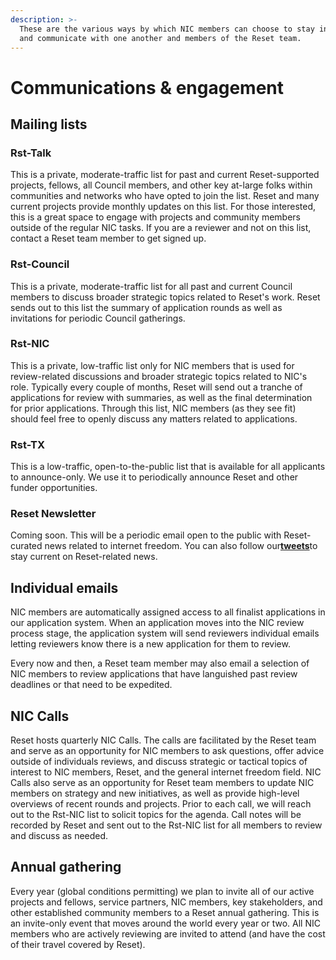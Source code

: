 ```yaml
---
description: >-
  These are the various ways by which NIC members can choose to stay informed
  and communicate with one another and members of the Reset team.
---
```


# Communications & engagement

## Mailing lists

### Rst-Talk

This is a private, moderate-traffic list for past and current Reset-supported projects, fellows, all Council members, and other key at-large folks within communities and networks who have opted to join the list. Reset and many current projects provide monthly updates on this list. For those interested, this is a great space to engage with projects and community members outside of the regular NIC tasks. If you are a reviewer and not on this list, contact a Reset team member to get signed up.

### Rst-Council

This is a private, moderate-traffic list for all past and current Council members to discuss broader strategic topics related to Reset's work. Reset sends out to this list the summary of application rounds as well as invitations for periodic Council gatherings. 

### Rst-NIC

This is a private, low-traffic list only for NIC members that is used for review-related discussions and broader strategic topics related to NIC's role. Typically every couple of months, Reset will send out a tranche of applications for review with summaries, as well as the final determination for prior applications. Through this list, NIC members \(as they see fit\) should feel free to openly discuss any matters related to applications.

### Rst-TX

This is a low-traffic, open-to-the-public list that is available for all applicants to announce-only. We use it to periodically announce Reset and other funder opportunities. 

### Reset Newsletter

Coming soon. This will be a periodic email open to the public with Reset-curated news related to internet freedom. You can also follow our ​[**tweets**](https://twitter.com/resetdottech)​ to stay current on Reset-related news.

## Individual emails

NIC members are automatically assigned access to all finalist applications in our application system. When an application moves into the NIC review process stage, the application system will send reviewers individual emails letting reviewers know there is a new application for them to review.

Every now and then, a Reset team member may also email a selection of NIC members to review applications that have languished past review deadlines or that need to be expedited.

## NIC Calls

Reset hosts quarterly NIC Calls. The calls are facilitated by the Reset team and serve as an opportunity for NIC members to ask questions, offer advice outside of individuals reviews, and discuss strategic or tactical topics of interest to NIC members, Reset, and the general internet freedom field. NIC Calls also serve as an opportunity for Reset team members to update NIC members on strategy and new initiatives, as well as provide high-level overviews of recent rounds and projects. Prior to each call, we will reach out to the Rst-NIC list to solicit topics for the agenda. Call notes will be recorded by Reset and sent out to the Rst-NIC list for all members to review and discuss as needed.

## Annual gathering

Every year \(global conditions permitting\) we plan to invite all of our active projects and fellows, service partners, NIC members, key stakeholders, and other established community members to a Reset annual gathering. This is an invite-only event that moves around the world every year or two. All NIC members who are actively reviewing are invited to attend \(and have the cost of their travel covered by Reset\).

